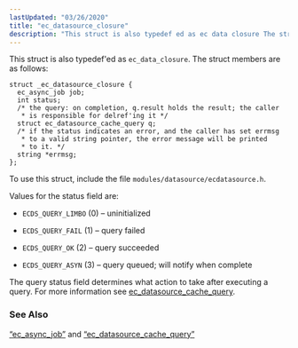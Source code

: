 ```yaml
---
lastUpdated: "03/26/2020"
title: "ec_datasource_closure"
description: "This struct is also typedef ed as ec data closure The struct members are as follows To use this struct include the file modules datasource ecdatasource h Values for the status field are ECDS QUERY LIMBO 0 uninitialized ECDS QUERY FAIL 1 query failed ECDS QUERY OK 2 query succeeded..."
---
```


This struct is also typedef'ed as `ec_data_closure`. The struct members are as follows:

```
struct _ec_datasource_closure {
  ec_async_job job;
  int status;
  /* the query: on completion, q.result holds the result; the caller
   * is responsible for delref'ing it */
  struct ec_datasource_cache_query q;
  /* if the status indicates an error, and the caller has set errmsg
   * to a valid string pointer, the error message will be printed
   * to it. */
  string *errmsg;
};
```

To use this struct, include the file `modules/datasource/ecdatasource.h`.

Values for the status field are:

*   `ECDS_QUERY_LIMBO` (0) – uninitialized

*   `ECDS_QUERY_FAIL` (1) – query failed

*   `ECDS_QUERY_OK` (2) – query succeeded

*   `ECDS_QUERY_ASYN` (3) – query queued; will notify when complete

The query status field determines what action to take after executing a query. For more information see [ec_datasource_cache_query](/momentum/3/3-api/apis-ec-datasource-cache-query).

### <a name="idp45763440"></a> See Also

[“ec_async_job”](/momentum/3/3-api/structs-ec-async-job) and [“ec_datasource_cache_query”](/momentum/3/3-api/structs-ec-datasource-cache-query)